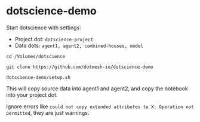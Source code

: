 # dotscience-demo

Start dotscience with settings:

* Project dot: `dotscience-project`
* Data dots: `agent1, agent2, combined-houses, model`

```
cd /Volumes/dotscience
```
```
git clone https://github.com/dotmesh-io/dotscience-demo
```
```
dotscience-demo/setup.sh
```

This will copy source data into agent1 and agent2, and copy the notebook into your project dot.

Ignore errors like `could not copy extended attributes to X: Operation not permitted`, they are just warnings.
